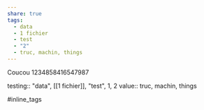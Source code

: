 ```yaml
---
share: true
tags:
  - data
  - 1 fichier
  - test
  - "2"
  - truc, machin, things
---
```




Coucou
1234858416547987

testing:: "data", [[1 fichier]], "test", 1, 2
value:: truc, machin, things

#inline_tags